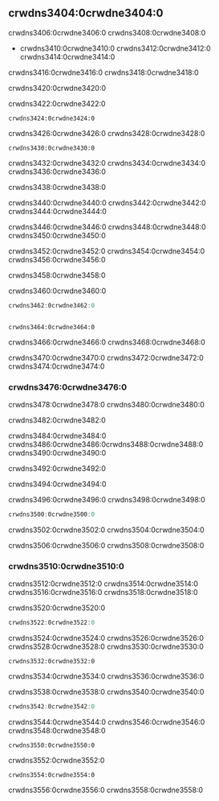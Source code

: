 ## crwdns3404:0crwdne3404:0

crwdns3406:0crwdne3406:0 crwdns3408:0crwdne3408:0
- crwdns3410:0crwdne3410:0 crwdns3412:0crwdne3412:0 crwdns3414:0crwdne3414:0

crwdns3416:0crwdne3416:0 crwdns3418:0crwdne3418:0

crwdns3420:0crwdne3420:0

<span class="filename">crwdns3422:0crwdne3422:0</span>

```rust,ignore,does_not_compile
crwdns3424:0crwdne3424:0
```

crwdns3426:0crwdne3426:0 crwdns3428:0crwdne3428:0

```console
crwdns3430:0crwdne3430:0
```

crwdns3432:0crwdne3432:0 crwdns3434:0crwdne3434:0 crwdns3436:0crwdne3436:0

crwdns3438:0crwdne3438:0

crwdns3440:0crwdne3440:0 crwdns3442:0crwdne3442:0 crwdns3444:0crwdne3444:0

crwdns3446:0crwdne3446:0 crwdns3448:0crwdne3448:0 crwdns3450:0crwdne3450:0

crwdns3452:0crwdne3452:0 crwdns3454:0crwdne3454:0 crwdns3456:0crwdne3456:0

crwdns3458:0crwdne3458:0

<span class="filename">crwdns3460:0crwdne3460:0</span>

```rust
crwdns3462:0crwdne3462:0
```
```

crwdns3464:0crwdne3464:0
```

crwdns3466:0crwdne3466:0 crwdns3468:0crwdne3468:0

crwdns3470:0crwdne3470:0 crwdns3472:0crwdne3472:0 crwdns3474:0crwdne3474:0

### crwdns3476:0crwdne3476:0

crwdns3478:0crwdne3478:0 crwdns3480:0crwdne3480:0

crwdns3482:0crwdne3482:0

crwdns3484:0crwdne3484:0 crwdns3486:0crwdne3486:0<!-- ignore-->crwdns3488:0crwdne3488:0 crwdns3490:0crwdne3490:0

crwdns3492:0crwdne3492:0

crwdns3494:0crwdne3494:0

crwdns3496:0crwdne3496:0 crwdns3498:0crwdne3498:0

```rust
crwdns3500:0crwdne3500:0
```

crwdns3502:0crwdne3502:0 crwdns3504:0crwdne3504:0

crwdns3506:0crwdne3506:0 crwdns3508:0crwdne3508:0

### crwdns3510:0crwdne3510:0

crwdns3512:0crwdne3512:0<!-- 
ignore --> crwdns3514:0crwdne3514:0 crwdns3516:0crwdne3516:0 crwdns3518:0crwdne3518:0

<span class="filename">crwdns3520:0crwdne3520:0</span>

```rust
crwdns3522:0crwdne3522:0
```

crwdns3524:0crwdne3524:0 crwdns3526:0crwdne3526:0 crwdns3528:0crwdne3528:0 crwdns3530:0crwdne3530:0

```console
crwdns3532:0crwdne3532:0
```

crwdns3534:0crwdne3534:0 crwdns3536:0crwdne3536:0

crwdns3538:0crwdne3538:0 crwdns3540:0crwdne3540:0

```rust
crwdns3542:0crwdne3542:0
```

crwdns3544:0crwdne3544:0 crwdns3546:0crwdne3546:0 crwdns3548:0crwdne3548:0

```rust,ignore,does_not_compile
crwdns3550:0crwdne3550:0
```

crwdns3552:0crwdne3552:0

```console
crwdns3554:0crwdne3554:0
```

crwdns3556:0crwdne3556:0
crwdns3558:0crwdne3558:0
